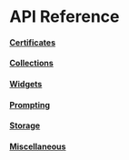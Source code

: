 # API Reference

#### [Certificates](Certificates.markdown)

#### [Collections](Collections.markdown)

#### [Widgets](Widgets.markdown)

#### [Prompting](Prompting.markdown)

#### [Storage](Storage.markdown)

#### [Miscellaneous](Miscellaneous.markdown)

